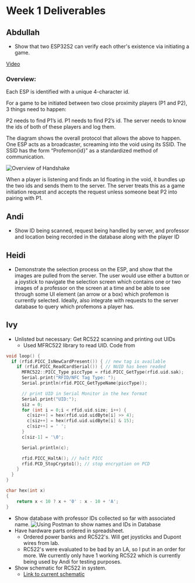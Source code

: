 # Week 1 Deliverables

## Abdullah

- Show that two ESP32S2 can verify each other's existence via initiating a game.

[Video](https://youtu.be/-b_8f32p_zI)

### Overview:

Each ESP is identified with a unique 4-character id.

For a game to be initiated between two close proximity players (P1 and P2), 3 things need to happen:

P2 needs to find P1’s id.
P1 needs to find P2’s id.
The server needs to know the ids of both of these players and log them.

The diagram shows the overall protocol that allows the above to happen. One ESP acts as a broadcaster, screaming into the void using its SSID. The SSID has the form “Profemon{id}” as a standardized method of communication.

![Overview of Handshake](https://imgur.com/BRl07R8)

When a player is listening and finds an Id floating in the void, it bundles up the two ids and sends them to the server. The server treats this as a game initiation request and accepts the request unless someone beat P2 into pairing with P1.

## Andi

- Show ID being scanned, request being handled by server, and professor and location being recorded in the database along with the player ID

## Heidi

- Demonstrate the selection process on the ESP, and show that the images are pulled from the server. The user would use either a button or a joystick to navigate the selection screen which contains one or two images of a professor on the screen at a time and be able to see through some UI element (an arrow or a box) which profemon is currently selected. Ideally, also integrate with requests to the server database to query which profemons a player has.

## Ivy

- Unlisted but necessary: Get RC522 scanning and printing out UIDs
  - Used MFRC522 library to read UID. Code from

```cpp
void loop() {
  if (rfid.PICC_IsNewCardPresent()) { // new tag is available
    if (rfid.PICC_ReadCardSerial()) { // NUID has been readed
      MFRC522::PICC_Type piccType = rfid.PICC_GetType(rfid.uid.sak);
      Serial.print("RFID/NFC Tag Type: ");
      Serial.println(rfid.PICC_GetTypeName(piccType));

      // print UID in Serial Monitor in the hex format
      Serial.print("UID:");
      siz = 0;
      for (int i = 0;i < rfid.uid.size; i++) {
        c[siz++] = hex(rfid.uid.uidByte[i] >> 4);
        c[siz++] = hex(rfid.uid.uidByte[i] & 15);
        c[siz++] = ' ';
      }
      c[siz-1] = '\0';

      Serial.println(c);

      rfid.PICC_HaltA(); // halt PICC
      rfid.PCD_StopCrypto1(); // stop encryption on PCD
    }
  }
}

char hex(int x)
{
	return x < 10 ? x + '0' : x - 10 + 'A';
}
```

- Show database with professor IDs collected so far with associated name. ![Using Postman to show names and IDs in Database](http://g.recordit.co/OAIGbqmCWe.gif)
- Have hardware parts ordered in spreadsheet.
  - Ordered power banks and RC522's. Will get joysticks and Dupont wires from lab.
  - RC522's were evaluated to be bad by an LA, so I put in an order for more. We currently only have 1 working RC522 which is currently being used by Andi for testing purposes.
- Show schematic for RC522 in system.
  - [Link to current schematic](https://drive.google.com/file/d/1guy1b2j0ekgfu1Y9LPn_IptbRYLgjF4g/view?usp=sharing)
